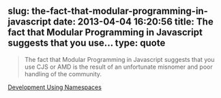 slug: the-fact-that-modular-programming-in-javascript
date: 2013-04-04 16:20:56
title: The fact that Modular Programming in Javascript suggests that you use...
type: quote
---

> The fact that Modular Programming in Javascript suggests that you use CJS or AMD is the result of an unfortunate misnomer and poor handling of the community.

[Development Using Namespaces](http://thanpol.as/javascript/development-using-namespaces/)
